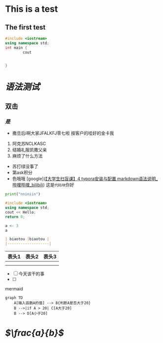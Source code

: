 # This is a test
## The first test
```C++
#include <iostream>
using namespace std;
int main {
        cout


}
```



# *语法测试*
## **双击**
### ***是***

- 撒旦后i啊大家JFALKFJ零七啦  按客户的哇好的金卡我
1. 阿克苏NCLKASC
2. 结婚礼服凯撒父亲
3. 麻烦了什么方法
- 苏打绿没事了
- 第ask积分
- 色哦哦
[google]([【大学生扫盲课】4 typora安装与配置 markdown语法说明_哔哩哔哩_bilibili](https://www.bilibili.com/video/BV1DtrbYrEgU/?spm_id_from=333.999.0.0&vd_source=551cf71d7a2eea1f7e39e35bb1279e98))
这是`代码块`你好 
```python
print("nniniin")

```



```C++
#include <iostream>
using namespace std;
cout << Hello;
return 0;
```


```R
a <- 3
a
```

```Markdown
| biaotou |biaotou |
|-------------------|
```


| 表头1 | 表头2 | 表头3 |
| --- | --- | --- |
|     |     |     |
|     |     |     |

- [ ] 今天该干的事
- [ ] 

mermaid

```mermaid
graph TD
    A[输入函数A的值] --> B{判断A是否大于20}
    B -->|if A > 20| C[A大于20]
    B --> D[A小于20]
```




# *$\frac{a}{b}$*
